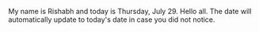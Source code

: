 My name is Rishabh and today is Thursday, July 29. Hello all. The date will automatically update to today's date in case you did not notice.
